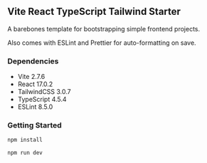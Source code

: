 ## Vite React TypeScript Tailwind Starter

A barebones template for bootstrapping simple frontend projects.

Also comes with ESLint and Prettier for auto-formatting on save.

### Dependencies
* Vite 2.7.6
* React 17.0.2
* TailwindCSS 3.0.7
* TypeScript 4.5.4
* ESLint 8.5.0

### Getting Started

```bash
npm install

npm run dev
```
